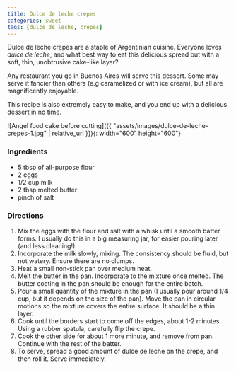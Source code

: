 ```yaml
---
title: Dulce de leche crepes
categories: sweet
tags: [dulce de leche, crepes]
---
```


Dulce de leche crepes are a staple of Argentinian cuisine. Everyone loves _dulce de leche_, and what best way to eat this delicious spread but with a soft, thin, unobtrusive cake-like layer?

Any restaurant you go in Buenos Aires will serve this dessert. Some may serve it fancier than others (e.g caramelized or with ice cream), but all are magnificently enjoyable.

This recipe is also extremely easy to make, and you end up with a delicious dessert in no time.

![Angel food cake before cutting]({{ "assets/images/dulce-de-leche-crepes-1.jpg" | relative_url }}){: width="600" height="600"}


### Ingredients

* 5 tbsp of all-purpose flour
* 2 eggs
* 1/2 cup milk
* 2 tbsp melted butter
* pinch of salt

### Directions
1. Mix the eggs with the flour and salt with a whisk until a smooth batter forms. I usually do this in a big measuring jar, for easier pouring later (and less cleaning!).
2. Incorporate the milk slowly, mixing. The consistency should be fluid, but not watery. Ensure there are no clumps.
3. Heat a small non-stick pan over medium heat.
4. Melt the butter in the pan. Incorporate to the mixture once melted. The butter coating in the pan should be enough for the entire batch.
5. Pour a small quantity of the mixture in the pan (I usually pour around 1/4 cup, but it depends on the size of the pan). Move the pan in circular motions so the mixture covers the entire surface. It should be a thin layer.
6. Cook until the borders start to come off the edges, about 1-2 minutes. Using a rubber spatula, carefully flip the crepe.
7. Cook the other side for about 1 more minute, and remove from pan. Continue with the rest of the batter.
8. To serve, spread a good amount of dulce de leche on the crepe, and then roll it. Serve immediately.